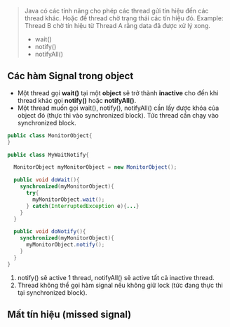 > Java có các tính năng cho phép các thread gửi tín hiệu đến các thread khác.
> Hoặc để thread chờ trạng thái các tín hiệu đó.
> Example: Thread B chờ tín hiệu từ Thread A rằng data đã được xử lý xong.
> - wait()
> - notify()
> - notifyAll()
## Các hàm Signal trong object

- Một thread gọi **wait()** tại một **object** sẽ trở thành **inactive** cho đến khi thread khác gọi **notify()** hoặc **notifyAll()**.
- Một thread muốn gọi wait(), notify(), notifyAll() cần lấy được khóa của object đó (thực thi vào synchronized block). Tức thread cần chạy vào synchronized block.
```java
public class MonitorObject{
}

public class MyWaitNotify{

  MonitorObject myMonitorObject = new MonitorObject();

  public void doWait(){
    synchronized(myMonitorObject){
      try{
        myMonitorObject.wait();
      } catch(InterruptedException e){...}
    }
  }

  public void doNotify(){
    synchronized(myMonitorObject){
      myMonitorObject.notify();
    }
  }
}
```
1. notify() sẽ active 1 thread, notifyAll() sẽ active tất cả inactive thread.
2. Thread không thể gọi hàm signal nếu không giữ lock (tức đang thực thi tại synchronized block).
## Mất tín hiệu (missed signal)


